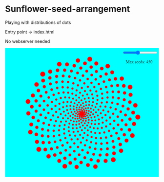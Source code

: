 # Sunflower-seed-arrangement
Playing with distributions of dots

Entry point -> index.html

No webserver needed

![Screenshot](screenie.png)
